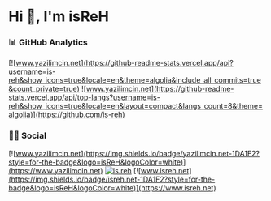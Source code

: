 # Hi 👋, I'm isReH

### 📊 GitHub Analytics

[![www.yazilimcin.net](https://github-readme-stats.vercel.app/api?username=is-reh&show_icons=true&locale=en&theme=algolia&include_all_commits=true&count_private=true) ![www.yazilimcin.net](https://github-readme-stats.vercel.app/api/top-langs?username=is-reh&show_icons=true&locale=en&layout=compact&langs_count=8&theme=algolia)](https://github.com/is-reh) 

### 🤝🏻 Social

[![www.yazilimcin.net](https://img.shields.io/badge/yazilimcin.net-1DA1F2?style=for-the-badge&logo=isReH&logoColor=white)](https://www.yazilimcin.net) [![is.reh](https://img.shields.io/badge/instagram-1DA1F2?style=for-the-badge&logo=instagram&logoColor=white)](https://www.instagram.com/is.reh/) [![www.isreh.net](https://img.shields.io/badge/isreh.net-1DA1F2?style=for-the-badge&logo=isReH&logoColor=white)](https://www.isreh.net)
